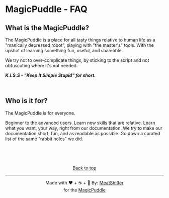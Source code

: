 # MagicPuddle - FAQ

## What is the MagicPuddle?

The MagicPuddle is a place for all tasty things relative to human life as a "manically depressed robot", playing with "the master's" tools. With the upshot of learning something fun, useful, and shareable.

We try not to over-complicate things, by sticking to the script and not obfuscating where it's not needed.

***K.I.S.S - "Keep It Simple Stupid" for short.***

&#xa0;

## Who is it for?

The MagicPuddle is for everyone.

Beginner to the advanced users. Learn new skills that are relative. Learn what you want, your way, right from our documentation. We try to make our documentation short, fun, and as readable as possible. Go down a curated list of the same "rabbit holes" we did.


&#xa0;

&#xa0;

<div align="center" id="top">
  <a href="#top">Back to top</a>

---

Made with ❤️ + ☕ + 🥪 By: [MeatShifter](https://github.com/meatshifter) \
for the [MagicPuddle](magicpuddle.netlify.com)
</div>
